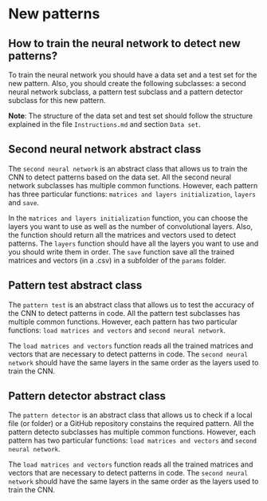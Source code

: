 # New patterns

## How to train the neural network to detect new patterns?

To train the neural network you should have a data set and a test set for the new pattern. Also, you should create the following subclasses: a second neural network subclass, a pattern test subclass and a pattern detector subclass for this new pattern.

**Note**: The structure of the data set and test set should follow the structure explained in the file `Instructions.md` and section `Data set`.


## Second neural network abstract class

The `second neural network` is an abstract class that allows us to train the CNN to detect patterns based on the data set. All the second neural network subclasses has multiple common functions. However, each pattern has three particular functions: `matrices and layers initialization`, `layers` and `save`.

In the `matrices and layers initialization` function, you can choose the layers you want to use as well as the number of convolutional layers. Also, the function should return all the matrices and vectors used to detect patterns. The `layers` function should have all the layers you want to use and you should write them in order. The `save` function save all the trained matrices and vectors (in a .csv) in a subfolder of the `params` folder.


## Pattern test abstract class

The `pattern test` is an abstract class that allows us to test the accuracy of the CNN to detect patterns in code. All the pattern test subclasses has multiple common functions. However, each pattern has two particular functions: `load matrices and vectors` and `second neural network`.

The `load matrices and vectors` function reads all the trained matrices and vectors that are necessary to detect patterns in code. The `second neural network` should have the same layers in the same order as the layers used to train the CNN.


## Pattern detector abstract class

The `pattern detector` is an abstract class that allows us to check if a local file (or folder) or a GitHub repository constains the required pattern. All the pattern detecto subclasses has multiple common functions. However, each pattern has two particular functions: `load matrices and vectors` and `second neural network`.

The `load matrices and vectors` function reads all the trained matrices and vectors that are necessary to detect patterns in code. The `second neural network` should have the same layers in the same order as the layers used to train the CNN.